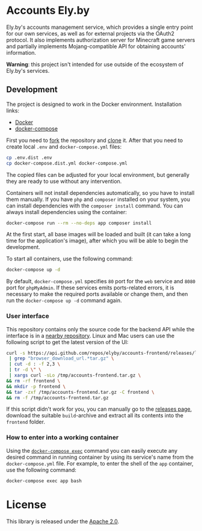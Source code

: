 # Accounts Ely.by

Ely.by's accounts management service, which provides a single entry point for our own services, as well as for external 
projects via the OAuth2 protocol. It also implements authorization server for Minecraft game servers and partially 
implements Mojang-compatible API for obtaining accounts' information.

**Warning**: this project isn't intended for use outside of the ecosystem of Ely.by's services.

## Development

The project is designed to work in the Docker environment. Installation links:
- [Docker](https://docs.docker.com/install/)
- [docker-compose](https://docs.docker.com/compose/install/)

First you need to [fork](https://help.github.com/en/github/getting-started-with-github/fork-a-repo) the repository and 
[clone](https://help.github.com/en/github/creating-cloning-and-archiving-repositories/cloning-a-repository) it.
After that you need to create local `.env` and `docker-compose.yml` files:

```sh
cp .env.dist .env
cp docker-compose.dist.yml docker-compose.yml
```

The copied files can be adjusted for your local environment, but generally they are ready to use without any
intervention.

Containers will not install dependencies automatically, so you have to install them manually. If you have `php` and 
`composer` installed on your system, you can install dependencies with the `composer install` command. You can always
install dependencies using the container:

```sh
docker-compose run --rm --no-deps app composer install
```

At the first start, all base images will be loaded and built (it can take a long time for the application's image),
after which you will be able to begin the development.

To start all containers, use the following command:

```sh
docker-compose up -d
```

By default, `docker-compose.yml` specifies `80` port for the `web` service and `8080` port for `phpMyAdmin`. If these
services emits ports-related errors, it is necessary to make the required ports available or change them, and then run
the `docker-compose up -d` command again.

### User interface

This repository contains only the source code for the backend API while the interface is in a
[nearby repository](https://github.com/elyby/accounts-frontend). Linux and Mac users can use the following script
to get the latest version of the UI:

```bash
curl -s https://api.github.com/repos/elyby/accounts-frontend/releases/latest \
 | grep "browser_download_url.*tar.gz" \
 | cut -d : -f 2,3 \
 | tr -d \" \
 | xargs curl -sLo /tmp/accounts-frontend.tar.gz \
&& rm -rf frontend \
&& mkdir -p frontend \
&& tar -zxf /tmp/accounts-frontend.tar.gz -C frontend \
&& rm -f /tmp/accounts-frontend.tar.gz
```

If this script didn't work for you, you can manually go to the
[releases page](https://github.com/elyby/accounts-frontend/releases), download the suitable `build`-archive and extract
all its contents into the `frontend` folder.

### How to enter into a working container

Using the [`docker-compose exec`](https://docs.docker.com/compose/reference/exec/) command you can easily execute any
desired command in running container by using its service's name from the `docker-compose.yml` file. For example,
to enter the shell of the `app` container, use the following command:

```
docker-compose exec app bash
```

# License

This library is released under the [Apache 2.0](LICENSE).
